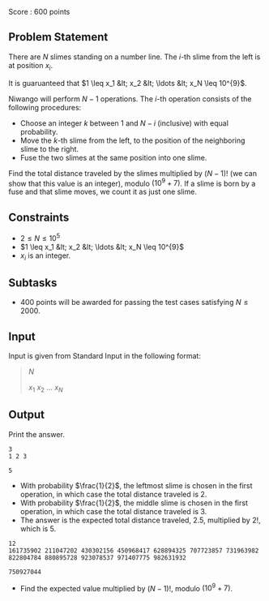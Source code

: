 Score : $600$ points

## Problem Statement

There are $N$ slimes standing on a number line.
The $i$-th slime from the left is at position $x_i$.

It is guaruanteed that $1 \leq x_1 &lt; x_2 &lt; \ldots &lt; x_N \leq 10^{9}$.

Niwango will perform $N-1$ operations. The $i$-th operation consists of the following procedures:

- Choose an integer $k$ between $1$ and $N-i$ (inclusive) with equal probability.
- Move the $k$-th slime from the left, to the position of the neighboring slime to the right.
- Fuse the two slimes at the same position into one slime.

Find the total distance traveled by the slimes multiplied by $(N-1)!$ (we can show that this value is an integer), modulo $(10^{9}+7)$. If a slime is born by a fuse and that slime moves, we count it as just one slime.

## Constraints

- $2 \leq N \leq 10^{5}$
- $1 \leq x_1 &lt; x_2 &lt; \ldots &lt; x_N \leq 10^{9}$
- $x_i$ is an integer.

## Subtasks

- $400$ points will be awarded for passing the test cases satisfying $N \leq 2000$.

## Input

Input is given from Standard Input in the following format:

> $N$
> 
> $x_1$ $x_2$ $\ldots$ $x_N$

## Output

Print the answer.

```input1
3
1 2 3
```

```output1
5
```

- With probability $\frac{1}{2}$, the leftmost slime is chosen in the first operation, in which case the total distance traveled is $2$.
- With probability $\frac{1}{2}$, the middle slime is chosen in the first operation, in which case the total distance traveled is $3$.
- The answer is the expected total distance traveled, $2.5$, multiplied by $2!$, which is $5$.

```input2
12
161735902 211047202 430302156 450968417 628894325 707723857 731963982 822804784 880895728 923078537 971407775 982631932
```

```output2
750927044
```

- Find the expected value multiplied by $(N-1)!$, modulo $(10^9+7)$.